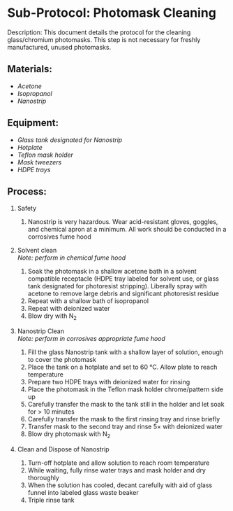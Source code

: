 # Sub-Protocol: Photomask Cleaning

Description: This document details the protocol for the cleaning glass/chromium photomasks. This step is not necessary for freshly manufactured, unused photomasks.

## Materials:
* *Acetone*
* *Isopropanol*
* *Nanostrip*

## Equipment:
* *Glass tank designated for Nanostrip*
* *Hotplate*
* *Teflon mask holder*
* *Mask tweezers*
* *HDPE trays*

## Process:

1. Safety
   1. Nanostrip is very hazardous. Wear acid-resistant gloves, goggles, and chemical apron at a minimum. All work should be conducted in a corrosives fume hood

2. Solvent clean
<br> _Note: perform in chemical fume hood_
   1. Soak the photomask in a shallow acetone bath in a solvent compatible receptacle (HDPE tray labeled for solvent use, or glass tank designated for photoresist stripping). Liberally spray with acetone to remove large debris and significant photoresist residue
   2. Repeat with a shallow bath of isopropanol
   3. Repeat with deionized water
   4. Blow dry with N<sub>2</sub>

3. Nanostrip Clean
<br> _Note: perform in corrosives appropriate fume hood_
   1. Fill the glass Nanostrip tank with a shallow layer of solution, enough to cover the photomask
   2. Place the tank on a hotplate and set to 60 °C. Allow plate to reach temperature
   3. Prepare two HDPE trays with deionized water for rinsing
   4. Place the photomask in the Teflon mask holder chrome/pattern side up
   5. Carefully transfer the mask to the tank still in the holder and let soak for > 10 minutes
   6. Carefully transfer the mask to the first rinsing tray and rinse briefly
   7. Transfer mask to the second tray and rinse 5× with deionized water
   8. Blow dry photomask with N<sub>2</sub>

4. Clean and Dispose of Nanostrip
   1. Turn-off hotplate and allow solution to reach room temperature
   2. While waiting, fully rinse water trays and mask holder and dry thoroughly
   3. When the solution has cooled, decant carefully with aid of glass funnel into labeled glass waste beaker
   4. Triple rinse tank
